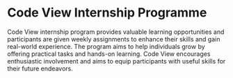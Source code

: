 # Code View Internship Programme
Code View internship program provides valuable learning opportunities and participants are given weekly assignments to enhance their skills and gain real-world experience. The program aims to help individuals grow by offering practical tasks and hands-on learning. Code View encourages enthusiastic involvement and aims to equip participants with useful skills for their future endeavors.
